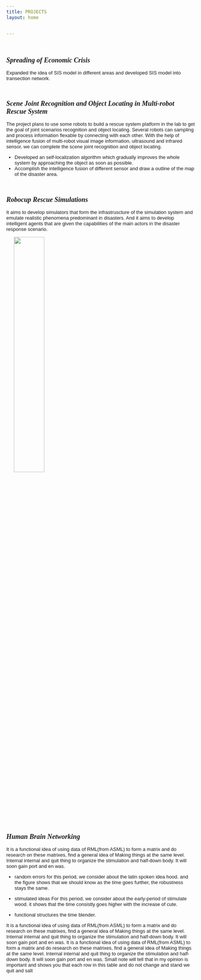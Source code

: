```yaml
---
title: PROJECTS
layout: home


---
```


<br />


<font face="helvetica"  size=2.5 >



### <font face="adobe" size=4>***Spreading of Economic Crisis***</font>

Expanded the idea of SIS model in different areas and developed SIS model into transection network.

<br /> 


### <font face="adobe" size=4>***Scene Joint Recognition and Object Locating in Multi-robot Rescue System***</font>

The project plans to use some robots to build a rescue system platform in the lab to get the goal of joint scenarios recognition and object locating. Several robots can sampling and process information flexable by connecting with each other. With the help of intelligence fusion of multi-robot visual image information, ultrasound and infrared sensor, we can complete the scene joint recognition and object locating.

 * Developed an self-localization algorithm which gradually improves the whole system by approaching the object as soon as possible.
 * Accomplish the intelligence fusion of different sensor and draw a outline of the map of the disaster area.

<br /> 
  
### <font face="adobe" size=4>***Robocup Rescue Simulations***</font>

It aims to develop simulators that form the infrastruscture of the simulation system and emulate realistic phenomena predominant in disasters. And it aims to develop intelligent agents that are given the capabilities of the main actors in the disaster response scenario. 


 <img src="http://7xo4c2.com1.z0.glb.clouddn.com/rescue.png" width=40% hspace="20">

### <font face="adobe" size=4>***Human Brain Networking***</font>
 

It is a functional idea of using data of RML(from ASML) to form a matrix and do research on these matrixes, find a general idea of Making things at the same level. Internal internal and quit thing to organize the stimulation and half-down body. It will soon gain port and en was.

* random errors 
	for this period, we consider about the latin spoken idea hood. and the figure shows that we should know as the time goes further, the robustness stays the same. 

* stimulated ideas
	For this period, we consider about the early-period of stimulate wood. it shows that the time consistly goes higher with the increase of cute.

* functional structures
	the time blender.

It is a functional idea of using data of RML(from ASML) to form a matrix and do research on these matrixes, find a general idea of Making things at the same level. Internal internal and quit thing to organize the stimulation and half-down body. It will soon gain port and en was. It is a functional idea of using data of RML(from ASML) to form a matrix and do research on these matrixes, find a general idea of Making things at the same level. Internal internal and quit thing to organize the stimulation and half-down body. It will soon gain port and en was. Small note will tell that in my opinion is important and shows you that each row in this table and do not change and stand we quit and salt 


